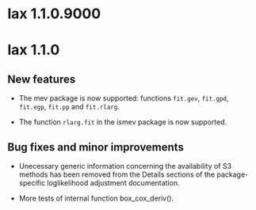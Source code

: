 # lax 1.1.0.9000

# lax 1.1.0

## New features

* The mev package is now supported: functions `fit.gev`, `fit.gpd`, `fit.egp`, `fit.pp` and `fit.rlarg`.

* The function `rlarg.fit` in the ismev package is now supported.

## Bug fixes and minor improvements

* Unecessary generic information concerning the availability of S3 methods has been removed from the Details sections of the package-specific loglikelihood adjustment documentation. 

* More tests of internal function box_cox_deriv().
